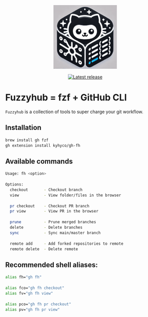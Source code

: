 <p align="center">
    <picture>
        <source media="(prefers-color-scheme: dark)" srcset="./logo.png">
        <img alt="fuzzyhub-logo" src="./logo.png" width="200px">
    </picture>
</p>

<p align="center">
    <a href="https://github.com/kyhyco/gh-fh/releases/latest">
        <img alt="Latest release" src="https://img.shields.io/github/v/release/kyhyco/gh-fh?style=for-the-badge&logo=starship&color=C9CBFF&logoColor=D9E0EE&labelColor=302D41&include_prerelease&sort=semver&_cache_bust=" />
    </a>
</p>

# Fuzzyhub = **fzf** + **GitHub CLI**

`Fuzzyhub` is a collection of tools to super charge your git workflow.

## Installation

```bash
brew install gh fzf
gh extension install kyhyco/gh-fh
```

## Available commands

```bash
Usage: fh <option>

Options:
  checkout       - Checkout branch
  view           - View folder/files in the browser

  pr checkout    - Checkout PR branch
  pr view        - View PR in the browser

  prune          - Prune merged branches
  delete         - Delete branches
  sync           - Sync main/master branch

  remote add     - Add forked repositories to remote
  remote delete  - Delete remote
```

## Recommended shell aliases:

```bash
alias fh="gh fh"

alias fco="gh fh checkout"
alias fv="gh fh view"

alias pco="gh fh pr checkout"
alias pv="gh fh pr view"
```
